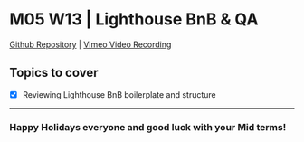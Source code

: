 # M05 W13 | Lighthouse BnB & QA
[Github Repository](https://github.com/Alfredo08/Cohort-September-18-2023/tree/main/W13M05%20-%20Lighthouse%20BnB%20Q%26A) | [Vimeo Video Recording](https://vimeo.com/893964884/414419f79e?share=copy)

## Topics to cover
- [x] Reviewing Lighthouse BnB boilerplate and structure

---
### Happy Holidays everyone and good luck with your Mid terms!
